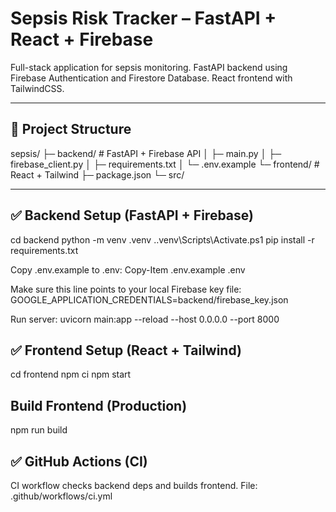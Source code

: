 # Sepsis Risk Tracker – FastAPI + React + Firebase

Full-stack application for sepsis monitoring.
FastAPI backend using Firebase Authentication and Firestore Database.
React frontend with TailwindCSS.

---

## 📌 Project Structure
sepsis/
├─ backend/ # FastAPI + Firebase API
│ ├─ main.py
│ ├─ firebase_client.py
│ ├─ requirements.txt
│ └─ .env.example
└─ frontend/ # React + Tailwind
├─ package.json
└─ src/

---

## ✅ Backend Setup (FastAPI + Firebase)

cd backend
python -m venv .venv
.\.venv\Scripts\Activate.ps1
pip install -r requirements.txt

Copy .env.example to .env:
Copy-Item .env.example .env

Make sure this line points to your local Firebase key file:
GOOGLE_APPLICATION_CREDENTIALS=backend/firebase_key.json

Run server:
uvicorn main:app --reload --host 0.0.0.0 --port 8000

## ✅ Frontend Setup (React + Tailwind)

cd frontend
npm ci
npm start

## Build Frontend (Production)

npm run build

## ✅ GitHub Actions (CI)

CI workflow checks backend deps and builds frontend.
File: .github/workflows/ci.yml